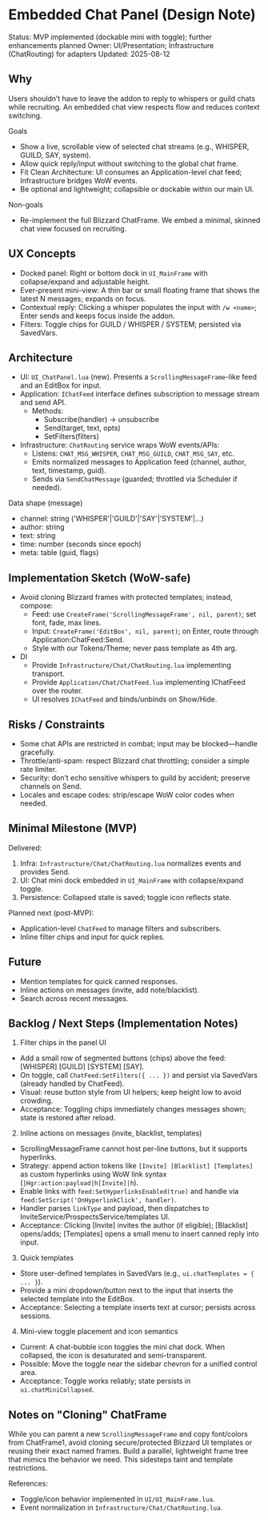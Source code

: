 # Embedded Chat Panel (Design Note)

Status: MVP implemented (dockable mini with toggle); further enhancements planned
Owner: UI/Presentation; Infrastructure (ChatRouting) for adapters
Updated: 2025-08-12

## Why
Users shouldn’t have to leave the addon to reply to whispers or guild chats while recruiting. An embedded chat view respects flow and reduces context switching.

Goals
- Show a live, scrollable view of selected chat streams (e.g., WHISPER, GUILD, SAY, system).
- Allow quick reply/input without switching to the global chat frame.
- Fit Clean Architecture: UI consumes an Application-level chat feed; Infrastructure bridges WoW events.
- Be optional and lightweight; collapsible or dockable within our main UI.

Non-goals
- Re-implement the full Blizzard ChatFrame. We embed a minimal, skinned chat view focused on recruiting.

## UX Concepts
- Docked panel: Right or bottom dock in `UI_MainFrame` with collapse/expand and adjustable height.
- Ever-present mini-view: A thin bar or small floating frame that shows the latest N messages; expands on focus.
- Contextual reply: Clicking a whisper populates the input with `/w <name>`; Enter sends and keeps focus inside the addon.
- Filters: Toggle chips for GUILD / WHISPER / SYSTEM; persisted via SavedVars.

## Architecture
- UI: `UI_ChatPanel.lua` (new). Presents a `ScrollingMessageFrame`-like feed and an EditBox for input.
- Application: `IChatFeed` interface defines subscription to message stream and send API.
  - Methods:
    - Subscribe(handler) -> unsubscribe
    - Send(target, text, opts)
    - SetFilters(filters)
- Infrastructure: `ChatRouting` service wraps WoW events/APIs:
  - Listens: `CHAT_MSG_WHISPER`, `CHAT_MSG_GUILD`, `CHAT_MSG_SAY`, etc.
  - Emits normalized messages to Application feed (channel, author, text, timestamp, guid).
  - Sends via `SendChatMessage` (guarded; throttled via Scheduler if needed).

Data shape (message)
- channel: string ('WHISPER'|'GUILD'|'SAY'|'SYSTEM'|...)
- author: string
- text: string
- time: number (seconds since epoch)
- meta: table (guid, flags)

## Implementation Sketch (WoW-safe)
- Avoid cloning Blizzard frames with protected templates; instead, compose:
  - Feed: use `CreateFrame('ScrollingMessageFrame', nil, parent)`; set font, fade, max lines.
  - Input: `CreateFrame('EditBox', nil, parent)`; on Enter, route through Application:ChatFeed:Send.
  - Style with our Tokens/Theme; never pass template as 4th arg.
- DI
  - Provide `Infrastructure/Chat/ChatRouting.lua` implementing transport.
  - Provide `Application/Chat/ChatFeed.lua` implementing IChatFeed over the router.
  - UI resolves `IChatFeed` and binds/unbinds on Show/Hide.

## Risks / Constraints
- Some chat APIs are restricted in combat; input may be blocked—handle gracefully.
- Throttle/anti-spam: respect Blizzard chat throttling; consider a simple rate limiter.
- Security: don’t echo sensitive whispers to guild by accident; preserve channels on Send.
- Locales and escape codes: strip/escape WoW color codes when needed.

## Minimal Milestone (MVP)
Delivered:
1. Infra: `Infrastructure/Chat/ChatRouting.lua` normalizes events and provides Send.
2. UI: Chat mini dock embedded in `UI_MainFrame` with collapse/expand toggle.
3. Persistence: Collapsed state is saved; toggle icon reflects state.

Planned next (post-MVP):
- Application-level `ChatFeed` to manage filters and subscribers.
- Inline filter chips and input for quick replies.

## Future
- Mention templates for quick canned responses.
- Inline actions on messages (invite, add note/blacklist).
- Search across recent messages.

## Backlog / Next Steps (Implementation Notes)

1) Filter chips in the panel UI
- Add a small row of segmented buttons (chips) above the feed: [WHISPER] [GUILD] [SYSTEM] [SAY].
- On toggle, call `ChatFeed:SetFilters({ ... })` and persist via SavedVars (already handled by ChatFeed).
- Visual: reuse button style from UI helpers; keep height low to avoid crowding.
- Acceptance: Toggling chips immediately changes messages shown; state is restored after reload.

2) Inline actions on messages (invite, blacklist, templates)
- ScrollingMessageFrame cannot host per-line buttons, but it supports hyperlinks.
- Strategy: append action tokens like `[Invite] [Blacklist] [Templates]` as custom hyperlinks using WoW link syntax (`|Hgr:action:payload|h[Invite]|h`).
- Enable links with `feed:SetHyperlinksEnabled(true)` and handle via `feed:SetScript('OnHyperlinkClick', handler)`.
- Handler parses `linkType` and payload, then dispatches to InviteService/ProspectsService/templates UI.
- Acceptance: Clicking [Invite] invites the author (if eligible); [Blacklist] opens/adds; [Templates] opens a small menu to insert canned reply into input.

3) Quick templates
- Store user-defined templates in SavedVars (e.g., `ui.chatTemplates = { ... }`).
- Provide a mini dropdown/button next to the input that inserts the selected template into the EditBox.
- Acceptance: Selecting a template inserts text at cursor; persists across sessions.

4) Mini-view toggle placement and icon semantics
- Current: A chat-bubble icon toggles the mini chat dock. When collapsed, the icon is desaturated and semi-transparent.
- Possible: Move the toggle near the sidebar chevron for a unified control area.
- Acceptance: Toggle works reliably; state persists in `ui.chatMiniCollapsed`.

## Notes on "Cloning" ChatFrame
While you can parent a new `ScrollingMessageFrame` and copy font/colors from ChatFrame1, avoid cloning secure/protected Blizzard UI templates or reusing their exact named frames. Build a parallel, lightweight frame tree that mimics the behavior we need. This sidesteps taint and template restrictions.

References:
- Toggle/icon behavior implemented in `UI/UI_MainFrame.lua`.
- Event normalization in `Infrastructure/Chat/ChatRouting.lua`.

